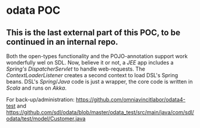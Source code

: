 # odata POC


This is the last external part of this POC, to be continued in an internal repo.
-------------

Both the open-types functionality and the POJO-annotation support work wonderfully wel on SDL.
Now, believe it or not, a *JEE* app includes a *Spring's DispatcherServlet* to handle web-requests. The *ContextLoaderListener* creates a second context to load DSL's Spring beans. DSL's *Spring*/*Java* code is just a wrapper, the core code is written in *Scala* and runs on *Akka*.

For back-up/administration: https://github.com/omniavincitlabor/odata4-test and https://github.com/sdl/odata/blob/master/odata_test/src/main/java/com/sdl/odata/test/model/Customer.java

